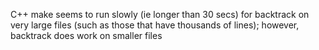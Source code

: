 C++
make
seems to run slowly (ie longer than 30 secs) for backtrack on very large files (such as those that have thousands of lines);
however, backtrack does work on smaller files